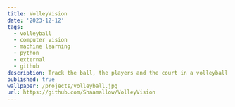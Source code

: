 ```yaml
---
title: VolleyVision
date: '2023-12-12'
tags:
  - volleyball
  - computer vision
  - machine learning
  - python
  - external
  - github
description: Track the ball, the players and the court in a volleyball game using YoloV8
published: true
wallpaper: /projects/volleyball.jpg
url: https://github.com/Shaamallow/VolleyVision
---
```

